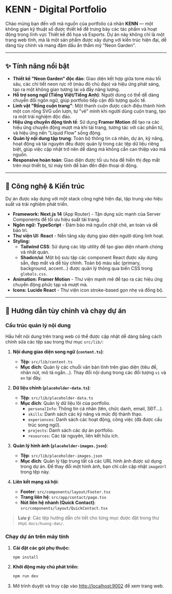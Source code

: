 
# KENN - Digital Portfolio

Chào mừng bạn đến với mã nguồn của portfolio cá nhân **KENN** — một không gian kỹ thuật số được thiết kế để trưng bày các tác phẩm và hoạt động trong lĩnh vực Thiết kế đồ họa và Esports. Dự án này không chỉ là một trang web tĩnh, mà là một sản phẩm được xây dựng với kiến trúc hiện đại, dễ dàng tùy chỉnh và mang đậm dấu ấn thẩm mỹ "Neon Garden".

---

## ✨ Tính năng nổi bật

- **Thiết kế "Neon Garden" độc đáo**: Giao diện kết hợp giữa tone màu tối sâu, các chi tiết neon rực rỡ (màu đỏ chủ đạo) và hiệu ứng phát sáng, tạo ra một không gian tương lai và đầy năng lượng.
- **Hỗ trợ song ngữ (Tiếng Việt/Tiếng Anh)**: Người dùng có thể dễ dàng chuyển đổi ngôn ngữ, giúp portfolio tiếp cận đối tượng quốc tế.
- **Linh vật "Rồng cuộn trang"**: Một thanh cuộn được cách điệu thành hình một con rồng SVG uốn lượn, tự "vẽ" mình khi người dùng cuộn trang, tạo ra một trải nghiệm độc đáo.
- **Hiệu ứng chuyển động tinh tế**: Sử dụng **Framer Motion** để tạo ra các hiệu ứng chuyển động mượt mà khi tải trang, tương tác với các phần tử, và hiệu ứng nền "Liquid Flow" sống động.
- **Quản lý nội dung tập trung**: Toàn bộ thông tin cá nhân, dự án, kỹ năng, hoạt động và tài nguyên đều được quản lý trong các tệp dữ liệu riêng biệt, giúp việc cập nhật trở nên dễ dàng mà không cần can thiệp vào mã nguồn.
- **Responsive hoàn toàn**: Giao diện được tối ưu hóa để hiển thị đẹp mắt trên mọi thiết bị, từ máy tính để bàn đến điện thoại di động.

---

## 🚀 Công nghệ & Kiến trúc

Dự án được xây dựng với một stack công nghệ hiện đại, tập trung vào hiệu suất và trải nghiệm phát triển.

- **Framework:** **Next.js 14** (App Router) - Tận dụng sức mạnh của Server Components để tối ưu hiệu suất tải trang.
- **Ngôn ngữ:** **TypeScript** - Đảm bảo mã nguồn chặt chẽ, an toàn và dễ bảo trì.
- **Thư viện UI:** **React** - Nền tảng xây dựng giao diện người dùng linh hoạt.
- **Styling:**
    - **Tailwind CSS**: Sử dụng các lớp utility để tạo giao diện nhanh chóng và nhất quán.
    - **Shadcn/ui**: Một bộ sưu tập các component React được xây dựng sẵn, đẹp mắt và dễ tùy chỉnh. Toàn bộ màu sắc (primary, background, accent...) được quản lý thông qua biến CSS trong `globals.css`.
- **Animation:** **Framer Motion** - Thư viện mạnh mẽ để tạo ra các hiệu ứng chuyển động phức tạp và mượt mà.
- **Icons:** **Lucide React** - Thư viện icon stroke-based gọn nhẹ và đồng bộ.

---

## 🔧 Hướng dẫn tùy chỉnh và chạy dự án

### Cấu trúc quản lý nội dung

Hầu hết nội dung trên trang web có thể được cập nhật dễ dàng bằng cách chỉnh sửa các tệp sau trong thư mục `src/lib/`:

1.  **Nội dung giao diện song ngữ (`content.ts`)**:
    - **Tệp**: `src/lib/content.ts`
    - **Mục đích**: Quản lý các chuỗi văn bản tĩnh trên giao diện (tiêu đề, nhãn nút, mô tả ngắn...). Thay đổi nội dung trong các đối tượng `vi` và `en` tại đây.

2.  **Dữ liệu chính (`placeholder-data.ts`)**:
    - **Tệp**: `src/lib/placeholder-data.ts`
    - **Mục đích**: Quản lý dữ liệu lõi của portfolio.
        - `personalInfo`: Thông tin cá nhân (tên, chức danh, email, SĐT...).
        - `skills`: Danh sách các kỹ năng và mức độ thành thạo.
        - `experiences`: Danh sách các hoạt động, công việc (đã được cấu trúc song ngữ).
        - `projects`: Danh sách các dự án portfolio.
        - `resources`: Các tài nguyên, liên kết hữu ích.

3.  **Quản lý hình ảnh (`placeholder-images.json`)**:
    - **Tệp**: `src/lib/placeholder-images.json`
    - **Mục đích**: Quản lý tập trung tất cả các URL hình ảnh được sử dụng trong dự án. Để thay đổi một hình ảnh, bạn chỉ cần cập nhật `imageUrl` trong tệp này.

4.  **Liên kết mạng xã hội**:
    - **Footer**: `src/components/layout/Footer.tsx`
    - **Trang liên hệ**: `src/app/contact/page.tsx`
    - **Nút liên hệ nhanh (Quick Contact)**: `src/components/layout/QuickContact.tsx`

> **Lưu ý**: Các tệp hướng dẫn chi tiết cho từng mục được đặt trong thư mục `docs/huong-dan/`.

### Chạy dự án trên máy tính

1.  **Cài đặt các gói phụ thuộc:**
    ```bash
    npm install
    ```

2.  **Khởi động máy chủ phát triển:**
    ```bash
    npm run dev
    ```

3.  Mở trình duyệt và truy cập vào [http://localhost:9002](http://localhost:9002) để xem trang web.
